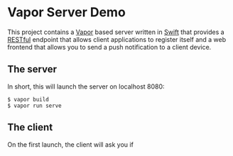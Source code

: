 # Vapor Server Demo

This project contains a [Vapor](http://vapor.codes) based server written in [Swift](http://swift.org) that provides a [RESTful](https://en.wikipedia.org/wiki/Representational_state_transfer) endpoint that allows client applications to register itself and a web frontend that allows you to send a push notification to a client device.

## The server

In short, this will launch the server on localhost 8080:

```
$ vapor build 
$ vapor run serve
```

## The client

On the first launch, the client will ask you if 

